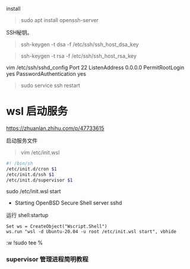 

install

> sudo apt install openssh-server


SSH秘钥。

> ssh-keygen -t dsa -f /etc/ssh/ssh_host_dsa_key

> ssh-keygen -t rsa -f /etc/ssh/ssh_host_rsa_key

vim /etc/ssh/sshd_config
Port 22
ListenAddress 0.0.0.0
PermitRootLogin yes
PasswordAuthentication yes


> sudo service ssh restart

# wsl 启动服务

https://zhuanlan.zhihu.com/p/47733615


启动服务文件

> vim /etc/init.wsl

```bash
#! /bin/sh
/etc/init.d/cron $1
/etc/init.d/ssh $1
/etc/init.d/supervisor $1
```

sudo /etc/init.wsl start
 * Starting OpenBSD Secure Shell server sshd

运行
shell:startup


```vbs
Set ws = CreateObject("Wscript.Shell")
ws.run "wsl -d Ubuntu-20.04 -u root /etc/init.wsl start", vbhide
```


:w !sudo tee %





### supervisor 管理进程简明教程